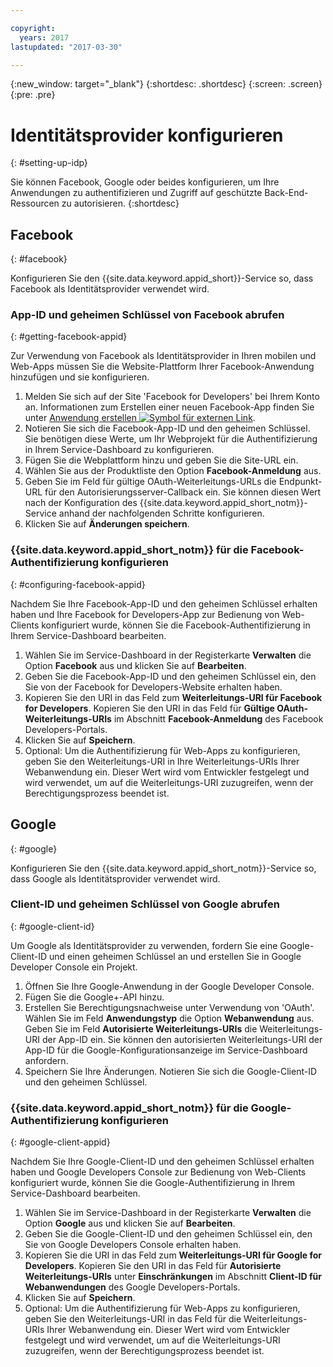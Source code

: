 ```yaml
---

copyright:
  years: 2017
lastupdated: "2017-03-30"

---
```


{:new_window: target="_blank"}
{:shortdesc: .shortdesc}
{:screen: .screen}
{:pre: .pre}

# Identitätsprovider konfigurieren
{: #setting-up-idp}

Sie können Facebook, Google oder beides konfigurieren, um Ihre Anwendungen zu authentifizieren und Zugriff auf geschützte Back-End-Ressourcen zu autorisieren.
{:shortdesc}


## Facebook
{: #facebook}

Konfigurieren Sie den {{site.data.keyword.appid_short}}-Service so, dass Facebook als Identitätsprovider verwendet wird.

<!--- ### Sequence diagram
{: #facebook-sequence-diagram}--->

### App-ID und geheimen Schlüssel von Facebook abrufen
{: #getting-facebook-appid}

Zur Verwendung von Facebook als Identitätsprovider in Ihren mobilen und Web-Apps müssen Sie die Website-Plattform Ihrer Facebook-Anwendung hinzufügen und sie konfigurieren.

1. Melden Sie sich auf der Site 'Facebook for Developers' bei Ihrem Konto an. Informationen zum Erstellen einer neuen Facebook-App finden Sie unter <a href="https://developers.facebook.com/docs/apps/register" target="_blank">Anwendung erstellen <img src="../../icons/launch-glyph.svg" alt="Symbol für externen Link"></a>.
2. Notieren Sie sich die Facebook-App-ID und den geheimen Schlüssel. Sie benötigen diese Werte, um Ihr Webprojekt für die Authentifizierung in Ihrem Service-Dashboard zu konfigurieren.
3. Fügen Sie die Webplattform hinzu und geben Sie die Site-URL ein.
4. Wählen Sie aus der Produktliste den Option **Facebook-Anmeldung** aus.
5. Geben Sie im Feld für gültige OAuth-Weiterleitungs-URLs die Endpunkt-URL für den Autorisierungsserver-Callback ein. Sie können diesen Wert nach der Konfiguration des {{site.data.keyword.appid_short_notm}}-Service anhand der nachfolgenden Schritte konfigurieren.
6. Klicken Sie auf **Änderungen speichern**.

### {{site.data.keyword.appid_short_notm}} für die Facebook-Authentifizierung konfigurieren
{: #configuring-facebook-appid}

Nachdem Sie Ihre Facebook-App-ID und den geheimen Schlüssel erhalten haben und Ihre Facebook for Developers-App zur Bedienung von Web-Clients konfiguriert wurde, können Sie die Facebook-Authentifizierung in Ihrem Service-Dashboard bearbeiten.

1. Wählen Sie im Service-Dashboard in der Registerkarte **Verwalten** die Option **Facebook** aus und klicken Sie auf **Bearbeiten**.
2. Geben Sie die Facebook-App-ID und den geheimen Schlüssel ein, den Sie von der Facebook for Developers-Website erhalten haben.
3. Kopieren Sie den URI in das Feld zum **Weiterleitungs-URI für Facebook for Developers**. Kopieren Sie den URI in das Feld für **Gültige OAuth-Weiterleitungs-URIs** im Abschnitt **Facebook-Anmeldung** des Facebook Developers-Portals.
4. Klicken Sie auf **Speichern**.
5. Optional: Um die Authentifizierung für Web-Apps zu konfigurieren, geben Sie den Weiterleitungs-URI in Ihre Weiterleitungs-URIs Ihrer Webanwendung ein. Dieser Wert wird vom Entwickler festgelegt und wird verwendet, um auf die Weiterleitungs-URI zuzugreifen, wenn der Berechtigungsprozess beendet ist.


## Google
{: #google}

Konfigurieren Sie den {{site.data.keyword.appid_short_notm}}-Service so, dass Google als Identitätsprovider verwendet wird.

<!--- ### Sequence diagram
{: #google-sequence-diagram}--->

### Client-ID und geheimen Schlüssel von Google abrufen
{: #google-client-id}

Um Google als Identitätsprovider zu verwenden, fordern Sie eine Google-Client-ID und einen geheimen Schlüssel an und erstellen Sie in Google Developer Console ein Projekt.

1. Öffnen Sie Ihre Google-Anwendung in der Google Developer Console.
2. Fügen Sie die Google+-API hinzu.
3. Erstellen Sie Berechtigungsnachweise unter Verwendung von 'OAuth'. Wählen Sie im Feld **Anwendungstyp** die Option **Webanwendung** aus. Geben Sie im Feld **Autorisierte Weiterleitungs-URIs** die Weiterleitungs-URI der App-ID ein. Sie können den autorisierten Weiterleitungs-URI der App-ID für die Google-Konfigurationsanzeige im Service-Dashboard anfordern.
4. Speichern Sie Ihre Änderungen. Notieren Sie sich die Google-Client-ID und den geheimen Schlüssel.




### {{site.data.keyword.appid_short_notm}} für die Google-Authentifizierung konfigurieren
{: #google-client-appid}

Nachdem Sie Ihre Google-Client-ID und den geheimen Schlüssel erhalten haben und Google Developers Console zur Bedienung von Web-Clients konfiguriert wurde, können Sie die Google-Authentifizierung in Ihrem Service-Dashboard bearbeiten.

1. Wählen Sie im Service-Dashboard in der Registerkarte **Verwalten** die Option **Google** aus und klicken Sie auf **Bearbeiten**.
3. Geben Sie die Google-Client-ID und den geheimen Schlüssel ein, den Sie von Google Developers Console erhalten haben.
4. Kopieren Sie die URI in das Feld zum **Weiterleitungs-URI für Google for Developers**. Kopieren Sie den URI in das Feld für **Autorisierte Weiterleitungs-URIs** unter **Einschränkungen** im Abschnitt **Client-ID für Webanwendungen** des Google Developers-Portals.
5. Klicken Sie auf **Speichern**.
6. Optional: Um die Authentifizierung für Web-Apps zu konfigurieren, geben Sie den Weiterleitungs-URI in das Feld für die Weiterleitungs-URIs Ihrer Webanwendung ein. Dieser Wert wird vom Entwickler festgelegt und wird verwendet, um auf die Weiterleitungs-URI zuzugreifen, wenn der Berechtigungsprozess beendet ist.



<!---[## Bring your own OAuth2/OIDC identity provider
{: #oauth2}

### About
{: #oauth2-about}
### Sequence diagram
{: #oauth2-sequence-diagram}
### Configuring AppID for BYOIDP OAuth2 authentication
{: #oauth2-appid} SHAWNA: Is this Interconnect?]--->

